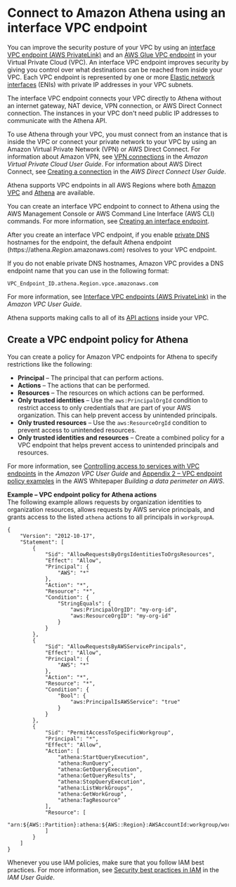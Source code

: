 # Connect to Amazon Athena using an interface VPC endpoint<a name="interface-vpc-endpoint"></a>

You can improve the security posture of your VPC by using an [interface VPC endpoint \(AWS PrivateLink\)](https://docs.aws.amazon.com/vpc/latest/userguide/vpce-interface.html) and an [AWS Glue VPC endpoint](https://docs.aws.amazon.com/glue/latest/dg/vpc-endpoint.html) in your Virtual Private Cloud \(VPC\)\. An interface VPC endpoint improves security by giving you control over what destinations can be reached from inside your VPC\. Each VPC endpoint is represented by one or more [Elastic network interfaces](https://docs.aws.amazon.com/AWSEC2/latest/UserGuide/using-eni.html) \(ENIs\) with private IP addresses in your VPC subnets\.

The interface VPC endpoint connects your VPC directly to Athena without an internet gateway, NAT device, VPN connection, or AWS Direct Connect connection\. The instances in your VPC don't need public IP addresses to communicate with the Athena API\.

To use Athena through your VPC, you must connect from an instance that is inside the VPC or connect your private network to your VPC by using an Amazon Virtual Private Network \(VPN\) or AWS Direct Connect\. For information about Amazon VPN, see [VPN connections](https://docs.aws.amazon.com/vpc/latest/userguide/vpn-connections.html) in the *Amazon Virtual Private Cloud User Guide*\. For information about AWS Direct Connect, see [Creating a connection](https://docs.aws.amazon.com/directconnect/latest/UserGuide/create-connection.html) in the *AWS Direct Connect User Guide*\.

Athena supports VPC endpoints in all AWS Regions where both [Amazon VPC](https://docs.aws.amazon.com/general/latest/gr/rande.html#vpc_region) and [Athena](https://docs.aws.amazon.com/general/latest/gr/rande.html#athena) are available\.

You can create an interface VPC endpoint to connect to Athena using the AWS Management Console or AWS Command Line Interface \(AWS CLI\) commands\. For more information, see [Creating an interface endpoint](https://docs.aws.amazon.com/vpc/latest/userguide/vpce-interface.html#create-interface-endpoint)\.

After you create an interface VPC endpoint, if you enable [private DNS](https://docs.aws.amazon.com/vpc/latest/userguide/vpce-interface.html#vpce-private-dns) hostnames for the endpoint, the default Athena endpoint \(https://athena\.*Region*\.amazonaws\.com\) resolves to your VPC endpoint\.

If you do not enable private DNS hostnames, Amazon VPC provides a DNS endpoint name that you can use in the following format:

```
VPC_Endpoint_ID.athena.Region.vpce.amazonaws.com
```

For more information, see [Interface VPC endpoints \(AWS PrivateLink\)](https://docs.aws.amazon.com/vpc/latest/userguide/vpce-interface.html) in the *Amazon VPC User Guide*\.

Athena supports making calls to all of its [API actions](https://docs.aws.amazon.com/athena/latest/APIReference/API_Operations.html) inside your VPC\.

## Create a VPC endpoint policy for Athena<a name="api-private-link-policy"></a>

You can create a policy for Amazon VPC endpoints for Athena to specify restrictions like the following:
+ **Principal** – The principal that can perform actions\.
+ **Actions** – The actions that can be performed\.
+ **Resources** – The resources on which actions can be performed\.
+ **Only trusted identities** – Use the `aws:PrincipalOrgId` condition to restrict access to only credentials that are part of your AWS organization\. This can help prevent access by unintended principals\. 
+ **Only trusted resources** – Use the `aws:ResourceOrgId` condition to prevent access to unintended resources\. 
+ **Only trusted identities and resources** – Create a combined policy for a VPC endpoint that helps prevent access to unintended principals and resources\. 

For more information, see [Controlling access to services with VPC endpoints](https://docs.aws.amazon.com/vpc/latest/userguide/vpc-endpoints-access.html) in the *Amazon VPC User Guide* and [Appendix 2 – VPC endpoint policy examples](https://docs.aws.amazon.com/whitepapers/latest/building-a-data-perimeter-on-aws/appendix-2-vpc-endpoint-policy-examples.html) in the AWS Whitepaper *Building a data perimeter on AWS*\.

**Example – VPC endpoint policy for Athena actions**  
The following example allows requests by organization identities to organization resources, allows requests by AWS service principals, and grants access to the listed `athena` actions to all principals in `workgroupA`\.  

```
{
    "Version": "2012-10-17",
    "Statement": [
        {
            "Sid": "AllowRequestsByOrgsIdentitiesToOrgsResources",
            "Effect": "Allow",
            "Principal": {
                "AWS": "*"
            },
            "Action": "*",
            "Resource": "*",
            "Condition": {
                "StringEquals": {
                    "aws:PrincipalOrgID": "my-org-id",
                    "aws:ResourceOrgID": "my-org-id"
                }
            }
        },
        {
            "Sid": "AllowRequestsByAWSServicePrincipals",
            "Effect": "Allow",
            "Principal": {
                "AWS": "*"
            },
            "Action": "*",
            "Resource": "*",
            "Condition": {
                "Bool": {
                    "aws:PrincipalIsAWSService": "true"
                }
            }
        },
        {
            "Sid": "PermitAccessToSpecificWorkgroup",
            "Principal": "*",
            "Effect": "Allow",
            "Action": [
                "athena:StartQueryExecution",
                "athena:RunQuery",
                "athena:GetQueryExecution",
                "athena:GetQueryResults",
                "athena:StopQueryExecution",
                "athena:ListWorkGroups",
                "athena:GetWorkGroup",
                "athena:TagResource"
            ],
            "Resource": [
                "arn:${AWS::Partition}:athena:${AWS::Region}:AWSAccountId:workgroup/workgroupA"
            ]
        }
    ]
}
```

Whenever you use IAM policies, make sure that you follow IAM best practices\. For more information, see [Security best practices in IAM](https://docs.aws.amazon.com/IAM/latest/UserGuide/best-practices.html) in the *IAM User Guide*\.

## <a name="notebook-private-link-vpn"></a>